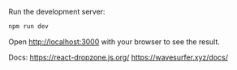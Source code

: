 Run the development server:

```bash
npm run dev
```

Open [http://localhost:3000](http://localhost:3000) with your browser to see the result.

Docs:
https://react-dropzone.js.org/
https://wavesurfer.xyz/docs/
